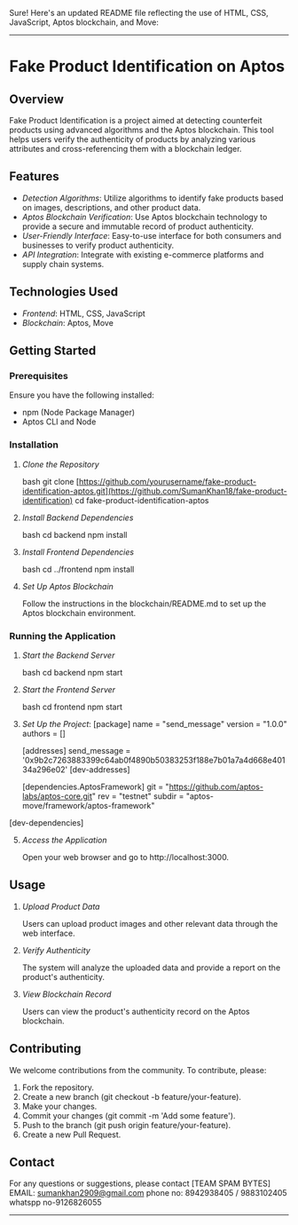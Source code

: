 Sure! Here's an updated README file reflecting the use of HTML, CSS, JavaScript, Aptos blockchain, and Move:

---

# Fake Product Identification on Aptos

## Overview

Fake Product Identification is a project aimed at detecting counterfeit products using advanced algorithms and the Aptos blockchain. This tool helps users verify the authenticity of products by analyzing various attributes and cross-referencing them with a blockchain ledger.

## Features

- *Detection Algorithms*: Utilize algorithms to identify fake products based on images, descriptions, and other product data.
- *Aptos Blockchain Verification*: Use Aptos blockchain technology to provide a secure and immutable record of product authenticity.
- *User-Friendly Interface*: Easy-to-use interface for both consumers and businesses to verify product authenticity.
- *API Integration*: Integrate with existing e-commerce platforms and supply chain systems.

## Technologies Used

- *Frontend*: HTML, CSS, JavaScript
- *Blockchain*: Aptos, Move

## Getting Started

### Prerequisites

Ensure you have the following installed:

- npm (Node Package Manager)
- Aptos CLI and Node

### Installation

1. *Clone the Repository*

    bash
    git clone [https://github.com/yourusername/fake-product-identification-aptos.git](https://github.com/SumanKhan18/fake-product-identification)
    cd fake-product-identification-aptos
    

2. *Install Backend Dependencies*

    bash
    cd backend
    npm install
    

3. *Install Frontend Dependencies*

    bash
    cd ../frontend
    npm install
    

4. *Set Up Aptos Blockchain*

    Follow the instructions in the blockchain/README.md to set up the Aptos blockchain environment.

### Running the Application

1. *Start the Backend Server*

    bash
    cd backend
    npm start
    

2. *Start the Frontend Server*

    bash
    cd frontend
    npm start
    
3. *Set Up the Project*:
      [package]
      name = "send_message"
      version = "1.0.0"
      authors = []
      
      [addresses]
      send_message = '0x9b2c7263883399c64ab0f4890b50383253f188e7b01a7a4d668e40134a296e02'
      [dev-addresses]
      
      [dependencies.AptosFramework]
      git = "https://github.com/aptos-labs/aptos-core.git"
      rev = "testnet"
      subdir = "aptos-move/framework/aptos-framework"

[dev-dependencies]


5. *Access the Application*

    Open your web browser and go to http://localhost:3000.

## Usage

1. *Upload Product Data*

    Users can upload product images and other relevant data through the web interface.

2. *Verify Authenticity*

    The system will analyze the uploaded data and provide a report on the product's authenticity.

3. *View Blockchain Record*

    Users can view the product's authenticity record on the Aptos blockchain.

## Contributing

We welcome contributions from the community. To contribute, please:

1. Fork the repository.
2. Create a new branch (git checkout -b feature/your-feature).
3. Make your changes.
4. Commit your changes (git commit -m 'Add some feature').
5. Push to the branch (git push origin feature/your-feature).
6. Create a new Pull Request.



## Contact

For any questions or suggestions, please contact  [TEAM SPAM BYTES] 
    EMAIL: sumankhan2909@gmail.com
    phone no: 8942938405 / 9883102405
    whatspp no-9126826055

    
---


